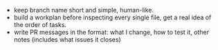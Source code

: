 - keep branch name short and simple, human-like.
- build a workplan before inspecting every single file, get a real idea of the order of tasks.
- write PR messages in the format: what I change, how to test it, other notes (includes what issues it closes)